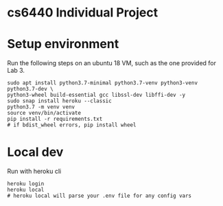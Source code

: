 # cs6440 Individual Project

# Setup environment

Run the following steps on an ubuntu 18 VM, such as the one provided for Lab 3.

```
sudo apt install python3.7-minimal python3.7-venv python3-venv python3.7-dev \
python3-wheel build-essential gcc libssl-dev libffi-dev -y
sudo snap install heroku --classic
python3.7 -m venv venv
source venv/bin/activate
pip install -r requirements.txt
# if bdist_wheel errors, pip install wheel
```

# Local dev

Run with heroku cli

```
heroku login
heroku local
# heroku local will parse your .env file for any config vars
```